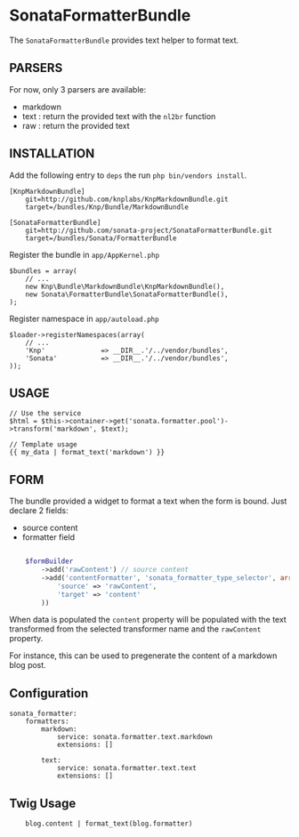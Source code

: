 SonataFormatterBundle
=====================

The ``SonataFormatterBundle`` provides text helper to format text.

PARSERS
-------

For now, only 3 parsers are available:

 - markdown
 - text : return the provided text with the ``nl2br`` function
 - raw : return the provided text


INSTALLATION
------------

Add the following entry to ``deps`` the run ``php bin/vendors install``.

    [KnpMarkdownBundle]
        git=http://github.com/knplabs/KnpMarkdownBundle.git
        target=/bundles/Knp/Bundle/MarkdownBundle

    [SonataFormatterBundle]
        git=http://github.com/sonata-project/SonataFormatterBundle.git
        target=/bundles/Sonata/FormatterBundle

Register the bundle in ``app/AppKernel.php``

    $bundles = array(
        // ...
        new Knp\Bundle\MarkdownBundle\KnpMarkdownBundle(),
        new Sonata\FormatterBundle\SonataFormatterBundle(),
    );

Register namespace in ``app/autoload.php``

    $loader->registerNamespaces(array(
        // ...
        'Knp'              => __DIR__.'/../vendor/bundles',
        'Sonata'           => __DIR__.'/../vendor/bundles',
    ));

USAGE
-----

    // Use the service
    $html = $this->container->get('sonata.formatter.pool')->transform('markdown', $text);

    // Template usage
    {{ my_data | format_text('markdown') }}


FORM
----

The bundle provided a widget to format a text when the form is bound. Just declare 2 fields:

 - source content
 - formatter field

```php

    $formBuilder
        ->add('rawContent') // source content
        ->add('contentFormatter', 'sonata_formatter_type_selector', array(
            'source' => 'rawContent',
            'target' => 'content'
        ))

```

When data is populated the ``content`` property will be populated with the text transformed from the selected
transformer name and the ``rawContent`` property.

For instance, this can be used to pregenerate the content of a markdown blog post.


Configuration
-------------


```
sonata_formatter:
    formatters:
        markdown:
            service: sonata.formatter.text.markdown
            extensions: []

        text:
            service: sonata.formatter.text.text
            extensions: []
```


Twig Usage
----------


```
    blog.content | format_text(blog.formatter)
```